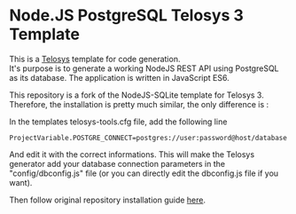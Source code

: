 # Node.JS PostgreSQL Telosys 3 Template  

This is a [Telosys](https://telosys.org) template for code generation.  
It's purpose is to generate a working NodeJS REST API using PostgreSQL as its database. The application is written in JavaScript ES6.  

This repository is a fork of the NodeJS-SQLite template for Telosys 3.  
Therefore, the installation is pretty much similar, the only difference is :   

In the templates telosys-tools.cfg file, add the following line  
```
ProjectVariable.POSTGRE_CONNECT=postgres://user:password@host/database
```  
And edit it with the correct informations. This will make the Telosys generator add your database connection parameters in the "config/dbconfig.js" file (or you can directly edit the dbconfig.js file if you want).

Then follow original repository installation guide [here](https://github.com/telosys-templates-v3/javascript-web-rest-nodejs-express/wiki).
